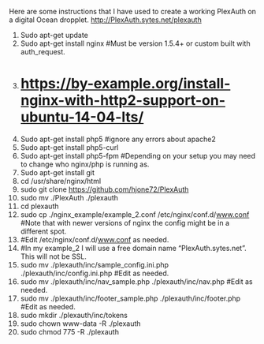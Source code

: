 Here are some instructions that I have used to create a working PlexAuth on a digital Ocean dropplet.
http://PlexAuth.sytes.net/plexauth

1.	Sudo apt-get update
2.	Sudo apt-get install nginx #Must be version 1.5.4+ or custom built with auth_request.
3.	# https://by-example.org/install-nginx-with-http2-support-on-ubuntu-14-04-lts/
4.	Sudo apt-get install php5 #ignore any errors about apache2
5.	Sudo apt-get install php5-curl
6.	Sudo apt-get install php5-fpm #Depending on your setup you may need to change who nginx/php is running as.
7.	Sudo apt-get install git
8.	cd /usr/share/nginx/html
9.	sudo git clone https://github.com/hjone72/PlexAuth
10. sudo mv ./PlexAuth ./plexauth
11.	cd plexauth
12.	sudo cp ./nginx_example/example_2.conf /etc/nginx/conf.d/www.conf #Note that with newer versions of nginx the config might be in a different spot.
13. #Edit /etc/nginx/conf.d/www.conf as needed.
14.	#In my example_2 I will use a free domain name “PlexAuth.sytes.net”. This will not be SSL.
15. sudo mv ./plexauth/inc/sample_config.ini.php ./plexauth/inc/config.ini.php #Edit as needed.
16. sudo mv ./plexauth/inc/nav_sample.php ./plexauth/inc/nav.php #Edit as needed.
17. sudo mv ./plexauth/inc/footer_sample.php ./plexauth/inc/footer.php #Edit as needed.
18. sudo mkdir ./plexauth/inc/tokens
19. sudo chown www-data -R ./plexauth
20. sudo chmod 775 -R ./plexauth
